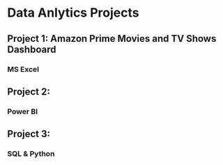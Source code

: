 # Data Anlytics Projects

## Project 1: Amazon Prime Movies and TV Shows Dashboard

### MS Excel

## Project 2: 

### Power BI

## Project 3: 

### SQL & Python
